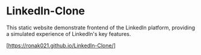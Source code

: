# LinkedIn-Clone
This static website demonstrate frontend of the LinkedIn platform, providing a simulated experience of LinkedIn's key features.

[https://ronak021.github.io/LinkedIn-Clone/]
